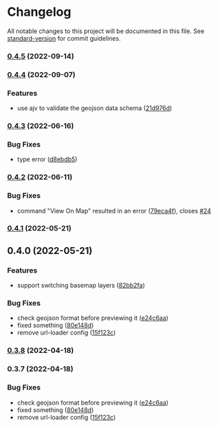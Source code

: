 # Changelog

All notable changes to this project will be documented in this file. See [standard-version](https://github.com/conventional-changelog/standard-version) for commit guidelines.

### [0.4.5](https://github.com/re0x2a/geojson.io-for-vscode/compare/v0.4.4...v0.4.5) (2022-09-14)

### [0.4.4](https://github.com/rend42/geojson.io-for-vscode/compare/v0.4.3...v0.4.4) (2022-09-07)


### Features

* use ajv to validate the geojson data schema ([21d976d](https://github.com/rend42/geojson.io-for-vscode/commit/21d976d69e7726268ab86ead2a71a6ed7c674ab9))

### [0.4.3](https://github.com/rend42/geojson.io-for-vscode/compare/v0.4.2...v0.4.3) (2022-06-16)


### Bug Fixes

* type error ([d8ebdb5](https://github.com/rend42/geojson.io-for-vscode/commit/d8ebdb5997d4f442ca6fb74874fbf830b73fd7f6))

### [0.4.2](https://github.com/rend42/geojson.io-for-vscode/compare/v0.4.1...v0.4.2) (2022-06-11)


### Bug Fixes

* command "View On Map" resulted in an error ([79eca4f](https://github.com/rend42/geojson.io-for-vscode/commit/79eca4f2cf5c232d7b71d40ecbe634e9d885fbfa)), closes [#24](https://github.com/rend42/geojson.io-for-vscode/issues/24)

### [0.4.1](https://github.com/rend42/geojson.io-for-vscode/compare/v0.4.0...v0.4.1) (2022-05-21)

## 0.4.0 (2022-05-21)


### Features

* support switching basemap layers ([82bb2fa](https://github.com/rend42/geojson.io-for-vscode/commit/82bb2fa67f17607f066c8e2584f4447b831cad3b))


### Bug Fixes

* check geojson format before previewing it ([e24c6aa](https://github.com/rend42/geojson.io-for-vscode/commit/e24c6aa255fd194e82824b521a9e8ad4c7c00bb6))
* fixed something ([80e148d](https://github.com/rend42/geojson.io-for-vscode/commit/80e148d5181682ede6287fef757aad8b1955327b))
* remove url-loader config ([15f123c](https://github.com/rend42/geojson.io-for-vscode/commit/15f123cd0ba1aee886ef24ed6945961cfdd742d8))

### [0.3.8](https://github.com/rend42/geojson.io-for-vscode/compare/v0.3.7...v0.3.8) (2022-04-18)

### 0.3.7 (2022-04-18)


### Bug Fixes

* check geojson format before previewing it ([e24c6aa](https://github.com/rend42/geojson.io-for-vscode/commit/e24c6aa255fd194e82824b521a9e8ad4c7c00bb6))
* fixed something ([80e148d](https://github.com/rend42/geojson.io-for-vscode/commit/80e148d5181682ede6287fef757aad8b1955327b))
* remove url-loader config ([15f123c](https://github.com/rend42/geojson.io-for-vscode/commit/15f123cd0ba1aee886ef24ed6945961cfdd742d8))
